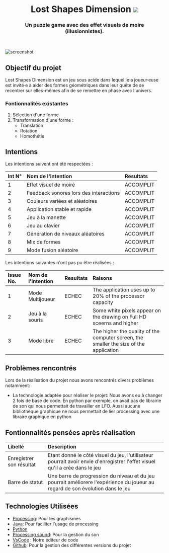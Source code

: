 <div align="center">
  <h1 align="center">
        Lost Shapes Dimension
    <img src="MDImages/001-paint.png" />
  </h1>

  <h3 align="center">Un puzzle game avec des effet visuels de moire (illusionnistes).</h3>
</div>

<br/>

![screenshot](MDImages/screenshot.png)


## Objectif du projet
Lost Shapes Dimension est un jeu sous acide dans lequel le·a joueur·euse est invité·e à aider des formes géométriques dans leur quête de se recentrer sur elles-mêmes afin de se remettre en phase avec l'univers. 


### Fontionnalités existantes

1. Sélection d'une forme
2. Transformation d'une forme :
    - Translation
    - Rotation
    - Homothétie

## Intentions

Les intentions suivent ont été respectées : 

|  Int N°  | Nom de l'intention                               |   Resultats    |
|:---------|:-------------------------------------------------|:---------------|
|    1     |  Effet visuel de moiré                           |    ACCOMPLIT   |
|    2     |  Feedback sonores lors des interactions          |    ACCOMPLIT   |
|    3     |  Couleurs variées et aléatoires                  |    ACCOMPLIT   |
|    4     |  Application stable et rapide                    |    ACCOMPLIT   |
|    5     |  Jeu à la manette                                |    ACCOMPLIT   |
|    6     |  Jeu au clavier                                  |    ACCOMPLIT   |
|    7     |  Génération de niveaux aléatoires                |    ACCOMPLIT   |
|    8     |  Mix de formes                                   |    ACCOMPLIT   |
|    9     |  Mode fusion aléatoire                           |    ACCOMPLIT   |

Les intentions suivantes n'ont pas pu être réalisées :


| Issue No. | Nom de l'intention                               | Resultats |  Raisons                                                                               |
|:----------|:-------------------------------------------------|:----------|:---------------------------------------------------------------------------------------|
|     1     |  Mode Multijoueur                                |  ECHEC    | The application uses up to 20% of the processor capacity                               |
|     2     |  Jeu à la souris                                 |  ECHEC    | Some white pixels appear on the drawing on Full HD sceerns and higher                  |
|     3     |  Mode libre                                      |  ECHEC    | The higher the quality of the computer screen, the smaller the size of the application |


## Problèmes rencontrés

Lors de la réalisation du projet nous avons rencontrés divers problèmes notamment:
- La technologie adaptée pour réaliser le projet: Nous avons eu à changer 2 fois de base de code. En python par exemple, on avait pas de librairie de son qui nous permettait de travailler en LFO. Aussi aucune bibliothèque graphique ne nous permettait de lier processing avec une libraire graphique en python

## Fontionnalités pensées après réalisation

| Libellé      | Description |
|:-------------|:------------|
| Enregistrer son résultat   | Etant donné le côté visuel du jeu, l'utilisateur pourrait avoir envie d'enregistrer l'effet visuel qu'il a crée dans le jeu |
| Barre de statut            | Une barre de progression du niveau et du jeu pourrait améliorere l'expérience du joueur au regard de son évolution dans le jeu  |

## Technologies Utilisées

- [Processing](): Pour les graphismes
- [Java](https://fr.wikipedia.org/wiki/Java_(langage)): Pour faciliter l'usage de processing
- [Python]()
- [Processing sound](): Pour la gestion du son
- [VsCode](https://slick.ninjacave.com/javadoc/) : Notre éditeur de code
- [Github](): Pour la gestion des différentes versions du projet
